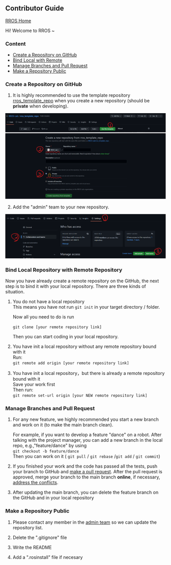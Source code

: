 ## Contributor Guide

[RROS Home](https://github.com/RROS-Lab)


Hi! Welcome to RROS ~

### Content
- [Create a Repository on GitHub](#create-a-repository-on-github)
- [Bind Local with Remote](#bind-local-repository-with-remote-repository)
- [Manage Branches and Pull Request](#manage-branches-and-pull-request)
- [Make a Repository Public](#make-a-repository-public)


### Create a Repository on GitHub
1. It is highly recommended to use the template repository [rros_template_repo](https://github.com/RROS-Lab/rros_template_repo) when you create a new repository (should be **private** when developing).


<div align=center>
  <img src="./pic/CG0_1.png"  width="800" />
  <img src="./pic/CG0_2.png"  width="800" />
</div>

2. Add the "admin" team to your new repository.
<div align=center>
  <img src="./pic/CG1.png"  width="600" />
</div>



### Bind Local Repository with Remote Repository
Now you have already create a remote repository on the GitHub, the next step is to bind it with your local repository. There are three kinds of situation.

1. You do not have a local repository  
    This means you have not run `git init` in your target directory / folder.

    Now all you need to do is run
    
    `git clone [your remote repository link]` 

    Then you can start coding in your local repository.

1. You have init a local repository without any remote repository bound with it  
    Run:  
    `git remote add origin [your remote repository link]` 

1. You have init a local repository，but there is already a remote repository bound with it  
    Save your work first  
    Then run:  
    `git remote set-url origin [your NEW remote repository link]`


### Manage Branches and Pull Request

1. For any new feature, we highly recommended you start a new branch and work on it (to make the main branch clean).   

    For example, if you want to develop a feature "dance" on a robot. After talking with the project manager, you can add a new branch in the local repo, e.g.,"feature/dance" by using  
    `git checkout -b feature/dance`  
    Then you can work on it ( `git pull` / `git rebase` /`git add` / `git commit`)

1. If you finished your work and the code has passed all the tests, push your branch to GitHub and [make a pull request](https://docs.github.com/en/pull-requests/collaborating-with-pull-requests/proposing-changes-to-your-work-with-pull-requests/creating-a-pull-request). After the pull request is approved, merge your branch to the main branch **online**, if necessary, [address the conflicts](https://docs.github.com/en/pull-requests/collaborating-with-pull-requests/addressing-merge-conflicts/resolving-a-merge-conflict-on-github).  
    
1. After updating the main branch, you can delete the feature branch on the GitHub and in your local repository


### Make a Repository Public

1. Please contact any member in the [admin team](https://github.com/orgs/RROS-Lab/teams/admin) so we can update the repository list.

1. Delete the ".gitignore" file

1. Write the README

1. Add a ".rosinstall" file if necesary





